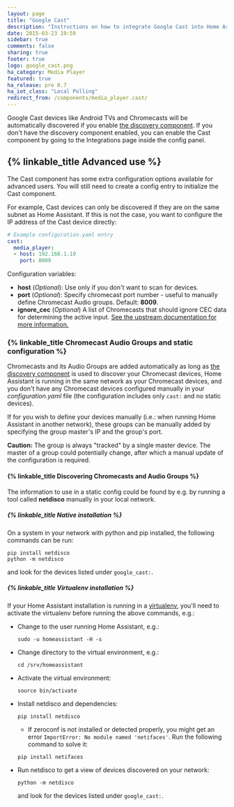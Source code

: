 ```yaml
---
layout: page
title: "Google Cast"
description: "Instructions on how to integrate Google Cast into Home Assistant."
date: 2015-03-23 19:59
sidebar: true
comments: false
sharing: true
footer: true
logo: google_cast.png
ha_category: Media Player
featured: true
ha_release: pre 0.7
ha_iot_class: "Local Polling"
redirect_from: /components/media_player.cast/
---
```



Google Cast devices like Android TVs and Chromecasts will be automatically discovered if you enable [the discovery component]({{site_root}}/components/discovery/). If you don't have the discovery component enabled, you can enable the Cast component by going to the Integrations page inside the config panel.

## {% linkable_title Advanced use %}

The Cast component has some extra configuration options available for advanced users. You will still need to create a config entry to initialize the Cast component.

For example, Cast devices can only be discovered if they are on the same subnet as Home Assistant. If this is not the case, you want to configure the IP address of the Cast device directly:


```yaml
# Example configuration.yaml entry
cast:
  media_player:
  - host: 192.168.1.10
    port: 8009
```

Configuration variables:

- **host** (*Optional*): Use only if you don't want to scan for devices.
- **port** (*Optional*): Specify chromecast port number - useful to manually define Chromecast Audio groups. Default: **8009**.
- **ignore_cec** (*Optional*) A list of Chromecasts that should ignore CEC data for determining the active input. [See the upstream documentation for more information.](https://github.com/balloob/pychromecast#ignoring-cec-data)

### {% linkable_title Chromecast Audio Groups and static configuration %}
Chromecasts and its Audio Groups are added automatically as long as [the discovery component]({{site_root}}/components/discovery/) is used to discover your Chromecast devices, Home Assistant is running in the same network as your Chromecast devices, and you don't have any Chromecast devices configured manually in your *configuration.yaml* file (the configuration includes only `cast:` and no static devices).

If for you wish to define your devices manually (i.e.: when running Home Assistant in another network), these groups can be manually added by specifying the group master's IP and the group's port.

**Caution:** The group is always "tracked" by a single master device. The master of a group could potentially change, after which a manual update of the configuration is required.

#### {% linkable_title Discovering Chromecasts and Audio Groups %}
The information to use in a static config could be found by e.g. by running a tool called **netdisco** manually in your local network.

##### {% linkable_title Native installation %}
On a system in your network with python and pip installed, the following commands can be run:
```
pip install netdisco
python -m netdisco
```
and look for the devices listed under `google_cast:`.

##### {% linkable_title Virtualenv installation %}
If your Home Assistant installation is running in a [virtualenv](https://www.home-assistant.io/docs/installation/virtualenv/), you'll need to activate the virtualenv before running the above commands, e.g.:

* Change to the user running Home Assistant, e.g.:
  ```
  sudo -u homeassistant -H -s
  ```
* Change directory to the virtual environment, e.g.:
    ```
    cd /srv/homeassistant
    ```
* Activate the virtual environment:
  ```
  source bin/activate
  ```
* Install netdisco and dependencies:
  ```
  pip install netdisco
  ```
  * If zeroconf is not installed or detected properly, you might get an error ``ImportError: No module named 'netifaces'``. Run the following command to solve it:
  ```
  pip install netifaces
  ```
* Run netdisco to get a view of devices discovered on your network:
  ```
  python -m netdisco
  ```
  and look for the devices listed under `google_cast:`.
